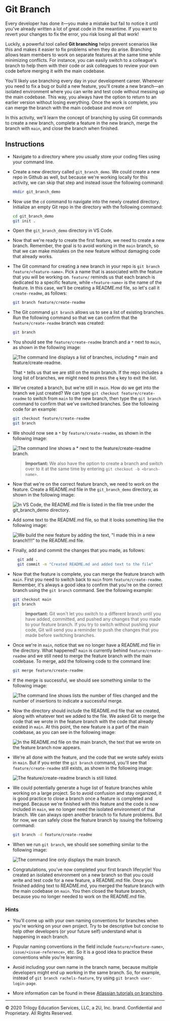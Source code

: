 # Git Branch

Every developer has done it&mdash;you make a mistake but fail to notice it until you've already written a lot of great code in the meantime. If you want to revert your changes to fix the error, you risk losing all that work!

Luckily, a powerful tool called **Git branching** helps prevent scenarios like this and makes it easier to fix problems when they do arise. Branching allows team members to work on separate features at the same time while minimizing conflicts. For instance, you can easily switch to a colleague's branch to help them with their code or ask colleagues to review your own code before merging it with the main codebase.

You'll likely use branching every day in your development career. Whenever you need to fix a bug or build a new feature, you'll create a new branch&mdash;an isolated environment where you can write and test code without messing up the main codebase. This way, you always have the option to return to an earlier version without losing everything. Once the work is complete, you can merge the branch with the main codebase and move on! 

In this activity, we'll learn the concept of branching by using Git commands to create a new branch, complete a feature in the new branch, merge the branch with `main`, and close the branch when finished. 

## Instructions

* Navigate to a directory where you usually store your coding files using your command line.

* Create a new directory called `git_branch_demo`. We could create a new repo in Github as well, but because we're working locally for this activity, we can skip that step and instead issue the following command:

  ```bash
  mkdir git_branch_demo
  ```

* Now use the `cd` command to navigate into the newly created directory. Initialize an empty Git repo in the directory with the following command:

  ```bash
  cd git_branch_demo
  git init .
  ```
  
* Open the `git_branch_demo` directory in VS Code.

* Now that we're ready to create the first feature, we need to create a new branch. Remember, the goal is to avoid working in the `main` branch, so that we can make mistakes on the new feature without damaging code that already works.

* The Git command for creating a new branch in your repo is `git branch feature/<feature-name>`. Pick a name that is associated with the feature that you will be working on. `feature/` reminds us that each branch is dedicated to a specific feature, while `<feature-name>` is the name of the feature. In this case, we'll be creating a README.md file, so let's call it `create-readme`, as follows:

  ```bash
  git branch feature/create-readme
  ```

* The Git command `git branch` allows us to see a list of existing branches. Run the following command so that we can confirm that the `feature/create-readme` branch was created:

  ```bash
  git branch
  ```

* You should see the `feature/create-readme` branch and a `*` next to `main`, as shown in the following image:

  ![The command line displays a list of branches, including * main and feature/create-readme.](./Images/01-git-branch.png)

  That `*` tells us that we are still on the main branch. If the repo includes a long list of branches, we might need to press the `q` key to exit the list.

* We've created a branch, but we're still in `main`. How do we get into the branch we just created? We can type `git checkout feature/create-readme` to switch from `main` to the new branch, then type the `git branch` command to confirm that we've switched branches. See the following code for an example:

  ```bash
  git checkout feature/create-readme
  git branch
  ```

* We should now see a `*` by `feature/create-readme`, as shown in the following image:

  ![The command line shows a * next to the feature/create-readme branch.](./Images/02-switch-branch.png)

  > **Important:** We also have the option to create a branch and switch over to it at the same time by entering `git checkout -b <branch-name>`.

* Now that we're on the correct feature branch, we need to work on the feature. Create a README.md file in the `git_branch_demo` directory, as shown in the following image:

  ![In VS Code, the README.md file is listed in the file tree under the git_branch_demo directory.](./Images/03-readme.png)

* Add some text to the README.md file, so that it looks something like the following image:

  ![We build the new feature by adding the text, "I made this in a new branch!!!!" to the README.md file.](./Images/04-text.png)

* Finally, add and commit the changes that you made, as follows:

  ```bash
    git add .
    git commit -m "Created README.md and added text to the file"
    ```

* Now that the feature is complete, you can merge the feature branch with `main`. First you need to switch back to `main` from `feature/create-readme`. Remember, it's always a good idea to confirm that you're on the correct branch using the `git branch` command. See the following example:

  ```bash
  git checkout main
  git branch
  ```

  > **Important:** Git won't let you switch to a different branch until you have added, committed, and pushed any changes that you made to your feature branch. If you try to switch without pushing your code, Git will send you a reminder to push the changes that you made before switching branches.

* Once we're in `main`, notice that we no longer have a README.md file in the directory. What happened? `main` is currently behind `feature/create-readme` and we still need to merge the feature branch with the main codebase. To merge, add the following code to the command line:

  ```bash
  git merge feature/create-readme
  ```

* If the merge is successful, we should see something similar to the following image:

  ![The command line shows lists the number of files changed and the number of insertions to indicate a successful merge.](./Images/05-merge.png)

* Now the directory should include the README.md file that we created, along with whatever text we added to the file. We asked Git to merge the code that we wrote in the feature branch with the code that already existed in `main`. At this point, the new feature is a part of the main codebase, as you can see in the following image:

  ![In the README.md file on the main branch, the text that we wrote on the feature branch now appears.](./Images/06-merge-success.png)

* We're all done with the feature, and the code that we wrote safely exists in `main`. But if you enter the `git branch` command, you'll see that `feature/create-readme` still exists, as shown in the following image:

  ![The feature/create-readme branch is still listed.](./Images/07-still-exists.png)

* We could potentially generate a huge list of feature branches while working on a large project. So to avoid confusion and stay organized, it is good practice to close a branch once a feature is completed and merged. Because we're finished with this feature and the code is now included in `main`, we no longer need the isolated environment of that branch. We can always open another branch to fix future problems. But for now, we can safely close the feature branch by issuing the following command:

  ```bash
  git branch -d feature/create-readme
  ```

* When we run `git branch`, we should see something similar to the following image:

  ![The command line only displays the main branch.](./Images/08-branch-deleted.png)

* Congratulations, you've now completed your first branch lifecycle! You created an isolated environment on a new branch so that you could write and test code for a new feature, a README.md file. Once you finished adding text to README.md, you merged the feature branch with the main codebase on `main`. You then closed the feature branch, because you no longer needed to work on the README.md file. 

### Hints

* You'll come up with your own naming conventions for branches when you're working on your own project. Try to be descriptive but concise to help other developers (or your future self) understand what is happening in each branch. 

* Popular naming conventions in the field include `feature/<feature-name>`, `issue/<issue-reference>`, etc. So it is a good idea to practice these conventions while you're learning. 

* Avoid including your own name in the branch name, because multiple developers might end up working in the same branch. So, for example, instead of `git branch rachels-feature`, try using `git branch user-login-page`.

* More information can be found in these [Atlassian tutorials on branching](https://www.atlassian.com/git/tutorials/using-branches).

---

© 2020 Trilogy Education Services, LLC, a 2U, Inc. brand. Confidential and Proprietary. All Rights Reserved.
